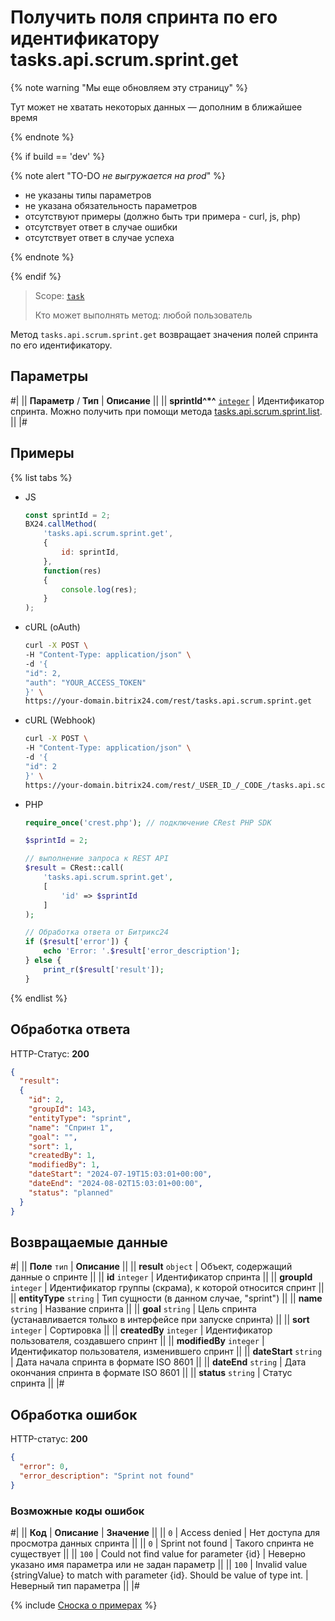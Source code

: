 # Получить поля спринта по его идентификатору tasks.api.scrum.sprint.get

{% note warning "Мы еще обновляем эту страницу" %}

Тут может не хватать некоторых данных — дополним в ближайшее время

{% endnote %}

{% if build == 'dev' %}

{% note alert "TO-DO _не выгружается на prod_" %}

- не указаны типы параметров
- не указана обязательность параметров
- отсутствуют примеры (должно быть три примера - curl, js, php)
- отсутствует ответ в случае ошибки
- отсутствует ответ в случае успеха
 
{% endnote %}

{% endif %}

> Scope: [`task`](../../../scopes/permissions.md)
>
> Кто может выполнять метод: любой пользователь

Метод `tasks.api.scrum.sprint.get` возвращает значения полей спринта по его идентификатору.

## Параметры

#|
|| **Параметр** / **Тип** | **Описание** ||
|| **sprintId^*^**
[`integer`](../../../data-types.md) | Идентификатор спринта. Можно получить при помощи метода [tasks.api.scrum.sprint.list](./tasks-api-scrum-sprint-list.md). ||
|#

## Примеры
{% list tabs %}

- JS
    ```js
    const sprintId = 2;
    BX24.callMethod(
        'tasks.api.scrum.sprint.get',
        {
            id: sprintId,
        },
        function(res)
        {
            console.log(res);
        }
    );
    ```

- cURL (oAuth)
    ```bash
    curl -X POST \
    -H "Content-Type: application/json" \
    -d '{
    "id": 2,
    "auth": "YOUR_ACCESS_TOKEN"
    }' \
    https://your-domain.bitrix24.com/rest/tasks.api.scrum.sprint.get
    ```

- cURL (Webhook)
    ```bash
    curl -X POST \
    -H "Content-Type: application/json" \
    -d '{
    "id": 2
    }' \
    https://your-domain.bitrix24.com/rest/_USER_ID_/_CODE_/tasks.api.scrum.sprint.get
    ```

- PHP
    ```php
    require_once('crest.php'); // подключение CRest PHP SDK

    $sprintId = 2;

    // выполнение запроса к REST API
    $result = CRest::call(
        'tasks.api.scrum.sprint.get',
        [
            'id' => $sprintId
        ]
    );

    // Обработка ответа от Битрикс24
    if ($result['error']) {
        echo 'Error: '.$result['error_description'];
    } else {
        print_r($result['result']);
    }
    ```
{% endlist %}

## Обработка ответа

HTTP-Статус: **200**

```json
{
  "result":
  {
    "id": 2,
    "groupId": 143,
    "entityType": "sprint",
    "name": "Спринт 1",
    "goal": "",
    "sort": 1,
    "createdBy": 1,
    "modifiedBy": 1,
    "dateStart": "2024-07-19T15:03:01+00:00",
    "dateEnd": "2024-08-02T15:03:01+00:00",
    "status": "planned"
  }
}
```

## Возвращаемые данные

#|
|| **Поле** `тип` | **Описание** ||
|| **result** `object` | Объект, содержащий данные о спринте ||
|| **id** `integer` | Идентификатор спринта ||
|| **groupId** `integer` | Идентификатор группы (скрама), к которой относится спринт ||
|| **entityType** `string` | Тип сущности (в данном случае, "sprint") ||
|| **name** `string` | Название спринта ||
|| **goal** `string` | Цель спринта (устанавливается только в интерфейсе при запуске спринта) ||
|| **sort** `integer` | Сортировка ||
|| **createdBy** `integer` | Идентификатор пользователя, создавшего спринт ||
|| **modifiedBy** `integer` | Идентификатор пользователя, изменившего спринт ||
|| **dateStart** `string` | Дата начала спринта в формате ISO 8601 ||
|| **dateEnd** `string` | Дата окончания спринта в формате ISO 8601 ||
|| **status** `string` | Статус спринта ||
|#


## Обработка ошибок

HTTP-статус: **200**

```json
{
  "error": 0,
  "error_description": "Sprint not found"
}
```

### Возможные коды ошибок

#|
|| **Код** | **Описание**  | **Значение** ||
|| `0` | Access denied | Нет доступа для просмотра данных спринта ||
|| `0` | Sprint not found | Такого спринта не существует ||
|| `100` | Could not find value for parameter {id} | Неверно указано имя параметра или не задан параметр ||
|| `100` | Invalid value {stringValue} to match with parameter {id}. Should be value of type int. | Неверный тип параметра ||
|#


{% include [Сноска о примерах](../../../../_includes/examples.md) %}
